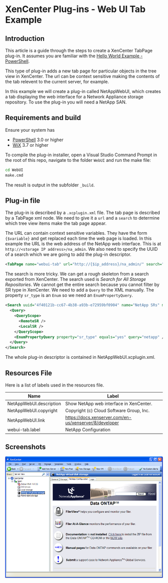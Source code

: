 # XenCenter Plug-ins - Web UI Tab Example

## Introduction

This article is a guide through the steps to create a XenCenter TabPage plug-in.
It assumes you are familiar with the [Hello World Example - PowerShell](PowerShell.md).

This type of plug-in adds a new tab page for particular objects in the tree view
in XenCenter. The url can be context sensitive making the contents of the tab
relevent to the current server, for example.

In this example we will create a plug-in called NetAppWebUI, which creates a tab
displaying the web interface for a Network Appliance storage repository. To use
the plug-in you will need a NetApp SAN.

## Requirements and build

Ensure your system has

* [PowerShell](https://docs.microsoft.com/en-us/powershell/scripting/install/installing-windows-powershell) 3.0 or higher
* [WiX](https://wixtoolset.org) 3.7 or higher

To compile the plug-in installer, open a Visual Studio Command Prompt in the root
of this repo, navigate to the folder `WebUI` and run the make file:

```sh
cd WebUI
make.cmd
```

The result is output in the subfolder `_build`.

## Plug-in file

The plug-in is described by a `.xcplugin.xml` file. The tab page is described by
a TabPage xml node. We need to give it a `url` and a `search` to determine which
tree view items make the tab page appear.

The URL can contain context sensitive variables. They have the form `{$variable}`
and get replaced each time the web page is loaded. In this example the URL is
the web address of the NetApp web interface. This is at
`http://<storage IP address>/na_admin`. We also need to specify the UUID
of a search which we are going to add the plug-in descriptor.

```xml
<TabPage name="webui-tab" url="http://{$ip_address}/na_admin/" search="4f40121b-cc67-4b38-a93b-e72959bf0904" />
```

The search is more tricky. We can get a rough skeleton from a search exported
from XenCenter. The search used is _Search for All Storage Repositories_. We
cannot get the entire search because you cannot filter by SR type in XenCenter.
We need to add a `Query` to the XML manually. The property `sr_type` is
an `Enum` so we need an `EnumPropertyQuery`.

```xml
<Search uuid="4f40121b-cc67-4b38-a93b-e72959bf0904" name="NetApp SRs" major_version="2" minor_version="0" show_expanded="yes">
  <Query>
    <QueryScope>
      <RemoteSR />
      <LocalSR />
    </QueryScope>
    <EnumPropertyQuery property="sr_type" equals="yes" query="netapp" />
  </Query>
</Search>
```

The whole plug-in descriptor is contained in NetAppWebUI.xcplugin.xml.

## Resources File

Here is a list of labels used in the resources file.

|Name|Label|
|---|---|
|NetAppWebUI.description|Show NetApp web interface in XenCenter.|
|NetAppWebUI.copyright|Copyright (c) Cloud Software Group, Inc.|
|NetAppWebUI.link|<https://docs.xenserver.com/en-us/xenserver/8/developer>|
|webui-tab.label|NetApp Configuration|

## Screenshots

![XenCenter Plug-ins - WebUI Tab Example](images/web_na-plug-in-1.png)
